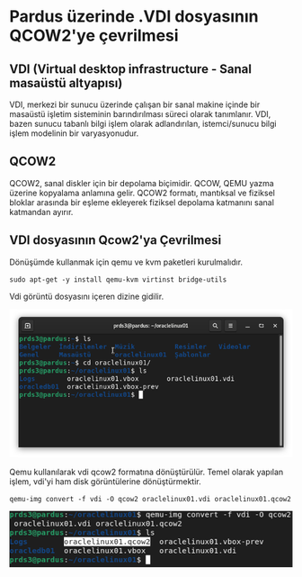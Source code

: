 # Pardus üzerinde .VDI dosyasının QCOW2'ye çevrilmesi

## VDI (Virtual desktop infrastructure - Sanal masaüstü altyapısı) 

VDI, merkezi bir sunucu üzerinde çalışan bir sanal makine içinde bir masaüstü işletim sisteminin barındırılması süreci olarak tanımlanır. VDI, bazen sunucu tabanlı bilgi işlem olarak adlandırılan, istemci/sunucu bilgi işlem modelinin bir varyasyonudur. 

## QCOW2

QCOW2, sanal diskler için bir depolama biçimidir. QCOW, QEMU yazma üzerine kopyalama anlamına gelir. QCOW2 formatı, mantıksal ve fiziksel bloklar arasında bir eşleme ekleyerek fiziksel depolama katmanını sanal katmandan ayırır. 

 

## VDI dosyasının Qcow2'ya Çevrilmesi

 Dönüşümde kullanmak için qemu ve kvm paketleri kurulmalıdır.

``` 
sudo apt-get -y install qemu-kvm virtinst bridge-utils
```

Vdi görüntü dosyasını içeren dizine gidilir.

![Dizin Ekranı](https://github.com/susalihh/Pardusda-vdi-dosyasinin-qcow2-ye-cevrilmesi/blob/main/vdi1.png)

Qemu kullanılarak vdi qcow2 formatına dönüştürülür. Temel olarak yapılan işlem, vdi'yi ham disk görüntülerine dönüştürmektir.

```
qemu-img convert -f vdi -O qcow2 oraclelinux01.vdi oraclelinux01.qcow2 
```

![](https://github.com/susalihh/Pardusda-vdi-dosyasinin-qcow2-ye-cevrilmesi/blob/main/vdi2.png)

